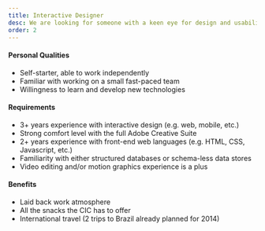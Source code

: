 ```yaml
---
title: Interactive Designer
desc: We are looking for someone with a keen eye for design and usability to help develop our current and future products from mockup to implementation. The designer will be required to work locally at our Cambridge office.
order: 2
---
```


#### Personal Qualities
* Self-starter, able to work independently
* Familiar with working on a small fast-paced team
* Willingness to learn and develop new technologies

#### Requirements
* 3+ years experience with interactive design (e.g. web, mobile, etc.)
* Strong comfort level with the full Adobe Creative Suite
* 2+ years experience with front-end web languages
(e.g. HTML, CSS, Javascript, etc.)
* Familiarity with either structured databases or schema-less data stores
* Video editing and/or motion graphics experience is a plus

#### Benefits
* Laid back work atmosphere
* All the snacks the CIC has to offer
* International travel (2 trips to Brazil already planned for 2014)
